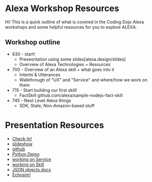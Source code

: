 # Alexa Workshop Resources

Hi! This is a quick outline of what is covered in the Coding Dojo Alexa workshops and some helpful resources for you to explore ALEXA.

## Workshop outline
- 630 - start!
    - Presesntation using some slides[alexa.design/slides]
    - Overview of Alexa Technologies + Resources
- 700 - Overview of an Alexa skill + what goes into it
    - Intents & Utterances
    - Walkthrough of "UX" and "Service" and where/how we work on them
- 715 - Start building our first skill!
    - FactSkill github.com/alexa/sample-nodejs-fact-skill
- 745 - Next Level Alexa things
    - SDK, State, Non-Amazon-based stuff


# Presentation Resources
- [Check-In!](alexa.com/bellevuedojo)
- [slideshow](alexa.design/slides)
- [github](github.com/alexa)
- [Python Demo](https://github.com/pmckinney8/Alexa-Dojo-Skill)
- [working on Service](aws.amazon.com)
- [working on Skill](developer.amazon.com)
- [JSON objects docs](https://developer.amazon.com/docs/custom-skills/request-and-response-json-reference.html)
- [Echosim!](https://echosim.io/welcome)